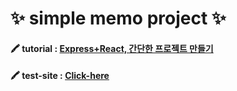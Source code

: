 #  ✨ simple memo project  ✨



#### 🖍 tutorial :  [Express+React, 간단한 프로젝트 만들기](https://gngsn.tistory.com/17)

#### 🖍 test-site :  [Click-here](http://13.209.144.115:3000/memo)
